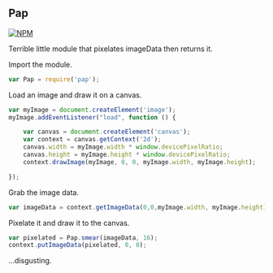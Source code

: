 ## Pap

[![NPM](https://nodei.co/npm/pap.png)](https://www.npmjs.org/package/pap)

Terrible little module that pixelates imageData then returns it.

Import the module.

```javascript
var Pap = require('pap');
```

Load an image and draw it on a canvas.

```javascript
var myImage = document.createElement('image');
myImage.addEventListener("load", function () {

    var canvas = document.createElement('canvas');
    var context = canvas.getContext('2d');
    canvas.width = myImage.width * window.devicePixelRatio;
    canvas.height = myImage.height * window.devicePixelRatio;
    context.drawImage(myImage, 0, 0, myImage.width, myImage.height);

});
```

Grab the image data.

```javascript
var imageData = context.getImageData(0,0,myImage.width, myImage.height);
```

Pixelate it and draw it to the canvas.

```javascript
var pixelated = Pap.smear(imageData, 16);
context.putImageData(pixelated, 0, 0);
```

...disgusting.
